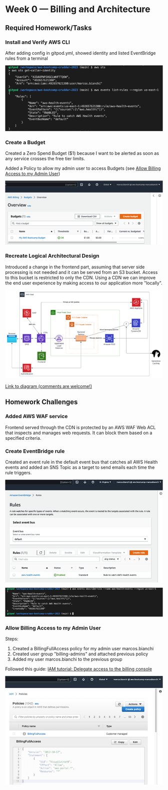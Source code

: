 # Week 0 — Billing and Architecture

## Required Homework/Tasks

### Install and Verify AWS CLI 

After adding config in gitpod.yml, showed identity and listed EventBridge rules from a terminal 

![aws-cli-proof](assets/mb-proof-aws-cli.png)

### Create a Budget

Created a Zero Spend Budget ($1) because I want to be alerted as soon as any service crosses the free tier limits.

Added a Policy to allow my admin user to access Budgets (see [Allow Billing Access to my Admin User](week0.md#allow-billing-access-to-my-admin-user))

![Alt text](assets/mb-proof-budget.png)

### Recreate Logical Architectural Design

Introduced a change in the frontend part, assuming that server side processing is not needed and it can be served from an S3 bucket. Access to this bucket is restricted to only the CDN.
Using a CDN we can improve the end user experience by making access to our application more "locally".

![Alt text](assets/mb-proof-arch-diagram-lucidcharts.png)

[Link to diagram (comments are welcome!)](https://lucid.app/lucidchart/a261f663-6e35-45a3-b1b6-5e1bdcfaed0b/edit?viewport_loc=-271%2C30%2C2591%2C1305%2C0_0&invitationId=inv_8751caeb-e57a-4862-b56e-c24dce22d3a0)

## Homework Challenges

### Added AWS WAF service 

Frontend served through the CDN is protected by an AWS WAF Web ACL that inspects and manages web requests. It can block them based on a specified criteria.

### Create EventBridge rule 

Created an event rule in the default event bus that catches all AWS Health events and added an SNS Topic as a target to send emails each time the rule triggers.

![Alt text](assets/mb-proof-eventbridge-health-rule.png)

![Alt text](assets/mb-proof-eventbridge-rule-cli.png)

### Allow Billing Access to my Admin User

Steps:
1. Created a BillingFullAccess policy for my admin user marcos.bianchi
2. Created user group "billing-admins" and attached previous policy
3. Added my user marcos.bianchi to the previous group

Followed this guide:
[IAM tutorial: Delegate access to the billing console](https://docs.aws.amazon.com/IAM/latest/UserGuide/tutorial_billing.html?icmpid=docs_iam_console#tutorial-billing-step2)

![Alt text](assets/mb-proof-billing-policy.png)
